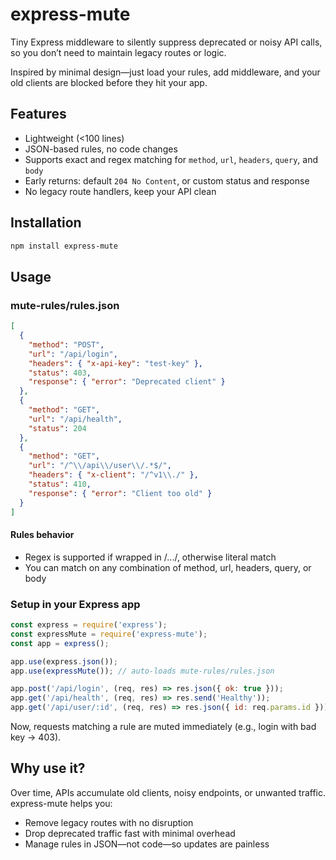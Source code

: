 # express-mute

Tiny Express middleware to silently suppress deprecated or noisy API calls, so you don’t need to maintain legacy routes or logic.

Inspired by minimal design—just load your rules, add middleware, and your old clients are blocked before they hit your app.

## Features

- Lightweight (<100 lines)
- JSON-based rules, no code changes
- Supports exact and regex matching for `method`, `url`, `headers`, `query`, and `body`
- Early returns: default `204 No Content`, or custom status and response
- No legacy route handlers, keep your API clean

## Installation

```bash
npm install express-mute
```

## Usage

### mute-rules/rules.json

```json
[
  {
    "method": "POST",
    "url": "/api/login",
    "headers": { "x-api-key": "test-key" },
    "status": 403,
    "response": { "error": "Deprecated client" }
  },
  {
    "method": "GET",
    "url": "/api/health",
    "status": 204
  },
  {
    "method": "GET",
    "url": "/^\\/api\\/user\\/.*$/",
    "headers": { "x-client": "/^v1\\./" },
    "status": 410,
    "response": { "error": "Client too old" }
  }
]
```

#### Rules behavior

* Regex is supported if wrapped in /.../, otherwise literal match
* You can match on any combination of method, url, headers, query, or body

### Setup in your Express app

```js
const express = require('express');
const expressMute = require('express-mute');
const app = express();

app.use(express.json());
app.use(expressMute()); // auto-loads mute-rules/rules.json

app.post('/api/login', (req, res) => res.json({ ok: true }));
app.get('/api/health', (req, res) => res.send('Healthy'));
app.get('/api/user/:id', (req, res) => res.json({ id: req.params.id }));
```

Now, requests matching a rule are muted immediately (e.g., login with bad key → 403).

## Why use it?

Over time, APIs accumulate old clients, noisy endpoints, or unwanted traffic. express-mute helps you:
* Remove legacy routes with no disruption
* Drop deprecated traffic fast with minimal overhead
* Manage rules in JSON—not code—so updates are painless